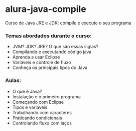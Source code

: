# alura-java-compile
Curso de Java JRE e JDK: compile e execute o seu programa

### Temas abordados durante o curso:
- JVM? JDK? JRE? O que são essas siglas?
- Compilando e executando código java
- Aprenda a usar Eclipse
- Variáveis e controle de fluxo
- Conheça os principais tipos do Java

### Aulas:
- O que é Java? 
- Instalação e o primeiro programa
- Começando com Eclipse
- Tipos e variáveis
- Trabalhando com caracteres
- Praticando condicionais
- Controlando fluxo com laços
